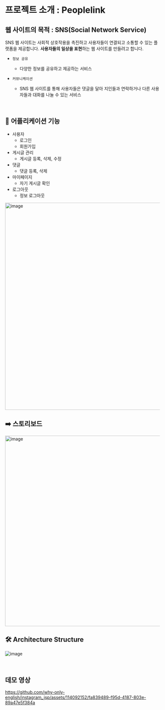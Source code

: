 # 프로젝트 소개 : Peoplelink

## 웹 사이트의 목적 : SNS(Social Network Service)

SNS 웹 사이트는 사회적 상호작용을 촉진하고 사용자들이 연결되고 소통할 수 있는 플랫폼을 제공합니다. **사용자들의 일상을 표현**하는 웹 사이트를 만들려고 합니다.

- `정보 공유`
    - 다양한 정보를 공유하고 제공하는 서비스

- `커뮤니케이션`
    - SNS 웹 사이트를  통해 사용자들은 댓글을 달아 지인들과 연락하거나 다른 사용자들과 대화를 나눌 수 있는 서비스
<br>

## 📝 어플리케이션 기능
- 사용자
  - 로그인
  - 회원가입
- 게시글 관리
  - 게시글 등록, 삭제, 수정
- 댓글
  - 댓글 등록, 삭제
- 마이페이지
  - 자기 게시글 확인
- 로그아웃
  - 정보 로그아웃

<img width="674" alt="image" src="https://github.com/why-only-english/instagram_jsp/assets/114092152/c1dd7bfd-2470-467f-914a-0ff3a5ebe87d">
<br>

## ➡️ 스토리보드
<img width="620" alt="image" src="https://github.com/why-only-english/instagram_jsp/assets/114092152/62f23553-21d2-443b-a4d7-d22c334cac1f">
<br>

## 🛠️ Architecture Structure
![image](https://github.com/why-only-english/instagram_jsp/assets/114092152/0ad475ee-efdb-4ff4-b4dd-025bd1e88001)

<br>

## 데모 영상

https://github.com/why-only-english/instagram_jsp/assets/114092152/fa839489-f95d-4187-803e-89a47e5f384a